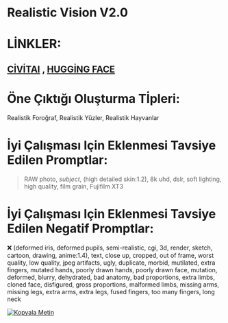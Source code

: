 # Realistic Vision V2.0

# LİNKLER:

## [CİVİTAI](https://civitai.com/models/4201/realistic-vision-v20)  ,  [HUGGİNG FACE](https://huggingface.co/SG161222/Realistic_Vision_V2.0)

# Öne Çıktığı Oluşturma Tİpleri:

Realistik Foroğraf, Realistik Yüzler, Realistik Hayvanlar 

# İyi Çalışması Için Eklenmesi Tavsiye Edilen Promptlar:

> RAW photo, *subject*, (high detailed skin:1.2), 8k uhd, dslr, soft lighting, high quality, film grain, Fujifilm XT3
> 

# İyi Çalışması Için Eklenmesi Tavsiye Edilen Negatif Promptlar:

<aside>
❌ (deformed iris, deformed pupils, semi-realistic, cgi, 3d, render, sketch, cartoon, drawing, anime:1.4), text, close up, cropped, out of frame, worst quality, low quality, jpeg artifacts, ugly, duplicate, morbid, mutilated, extra fingers, mutated hands, poorly drawn hands, poorly drawn face, mutation, deformed, blurry, dehydrated, bad anatomy, bad proportions, extra limbs, cloned face, disfigured, gross proportions, malformed limbs, missing arms, missing legs, extra arms, extra legs, fused fingers, too many fingers, long neck



[![Kopyala Metin](https://img.shields.io/badge/Kopyala_Metin-%23ff69b4.svg?style=for-the-badge&logo=clipboard)](data:text/plain;charset=UTF-8,YOUR_TEXT_HERE)